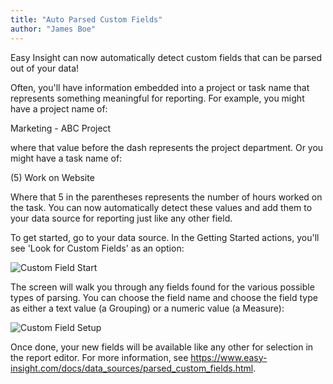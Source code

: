 ```yaml
---
title: "Auto Parsed Custom Fields"
author: "James Boe"
---
```


Easy Insight can now automatically detect custom fields that can be parsed out of your data!<!--more-->

Often, you'll have information embedded into a project or task name that represents something meaningful for reporting. For example, you might have a project name of:

Marketing - ABC Project

where that value before the dash represents the project department. Or you might have a task name of:

(5) Work on Website

Where that 5 in the parentheses represents the number of hours worked on the task. You can now automatically detect these values and add them to your data source for reporting just like any other field.

To get started, go to your data source. In the Getting Started actions, you'll see 'Look for Custom Fields' as an option:

<img style="max-width:200px" class="img-responsive" src="https://www.easy-insight.com/images/help/parse_custom_field_start.png" alt="Custom Field Start">

The screen will walk you through any fields found for the various possible types of parsing. You can choose the field name and choose the field type as either a text value (a Grouping) or a numeric value (a Measure):

<img style="max-width:700px" class="img img-responsive" src="https://www.easy-insight.com/images/help/parse_custom_field.png" alt="Custom Field Setup">
 
Once done, your new fields will be available like any other for selection in the report editor. For more information, see <a href="https://www.easy-insight.com/docs/data_sources/parsed_custom_fields.html">https://www.easy-insight.com/docs/data_sources/parsed_custom_fields.html</a>.